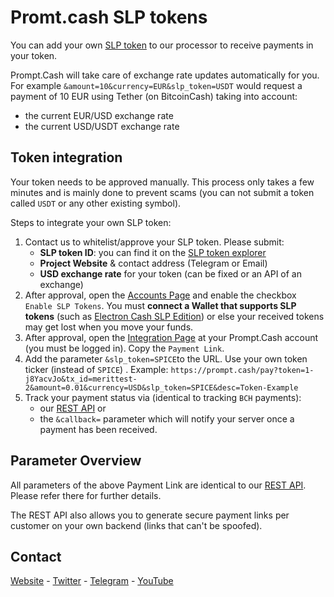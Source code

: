 # Promt.cash SLP tokens
You can add your own [SLP token](https://simpleledger.cash/) to our processor to receive payments
in your token.

Prompt.Cash will take care of exchange rate updates automatically for you.
For example `&amount=10&currency=EUR&slp_token=USDT` would request a payment of 10 EUR 
using Tether (on BitcoinCash) taking into account:
- the current EUR/USD exchange rate
- the current USD/USDT exchange rate


## Token integration
Your token needs to be approved manually. This process only takes a few
minutes and is mainly done to prevent scams (you can not submit a token
called `USDT` or any other existing symbol).

Steps to integrate your own SLP token:

1. Contact us to whitelist/approve your SLP token. Please submit:
    - **SLP token ID**: you can find it on the [SLP token explorer](https://simpleledger.info/)
    - **Project Website** & contact address (Telegram or Email)
    - **USD exchange rate** for your token (can be fixed or an API of an exchange)
2. After approval, open the [Accounts Page](https://prompt.cash/account) and enable the checkbox `Enable SLP Tokens`.
   You must **connect a Wallet that supports SLP tokens** (such as [Electron Cash SLP Edition](https://github.com/simpleledger/Electron-Cash-SLP)) or else
   your received tokens may get lost when you move your funds.
3. After approval, open the [Integration Page](https://prompt.cash/integration)
    at your Prompt.Cash account (you must be logged in). Copy the `Payment Link`.
4. Add the parameter `&slp_token=SPICE`to the URL. Use your own token ticker (instead of `SPICE`) .
    Example: `https://prompt.cash/pay?token=1-j8YacvJo&tx_id=merittest-2&amount=0.01&currency=USD&slp_token=SPICE&desc=Token-Example`
5. Track your payment status via (identical to tracking `BCH` payments):
    - our [REST API](https://prompt.cash/pub/docs/#get-a-single-payment) or
    - the `&callback=` parameter which will notify your server once a payment has been received.
    
## Parameter Overview

All parameters of the above Payment Link are identical to our [REST API](https://prompt.cash/pub/docs/).
Please refer there for further details.

The REST API also allows you to generate secure payment links per customer
on your own backend (links that can't be spoofed).

## Contact
[Website](https://prompt.cash/) -
[Twitter](https://twitter.com/CashPrompt) -
[Telegram](https://t.me/PromptCash) -
[YouTube](https://www.youtube.com/channel/UClfNVdL3T0RF6pF1yGi9teg)
